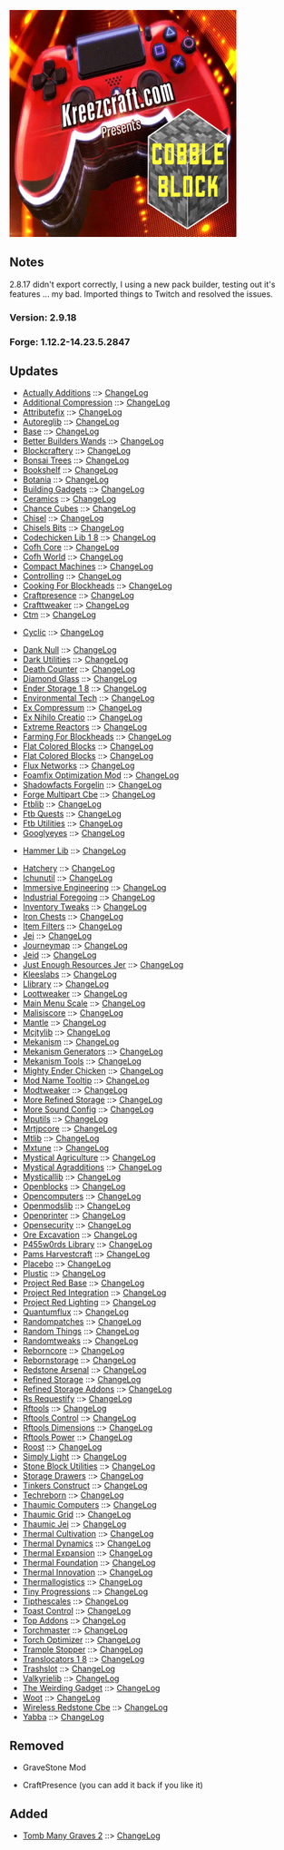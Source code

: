 ![KREEZCRAFT PRESENTS COBBLEBLOCK](https://github.com/kreezxil/kreezcraft.com/blob/master/images/636843649544018276.png)

## Notes
2.8.17 didn't export correctly, I using a new pack builder, testing out it's features ... my bad. Imported things to Twitch and resolved the issues.

### [](#version-2817)Version: 2.9.18

### [](#forge-1122-142352847)Forge: 1.12.2\-14.23.5.2847

## [](#updates)Updates

*   [Actually Additions](https://www.curseforge.com/minecraft/mc-mods/actually-additions) ::> [ChangeLog](https://www.curseforge.com/minecraft/mc-mods/actually-additions/files/2844115)
*   [Additional Compression](https://www.curseforge.com/minecraft/mc-mods/additional-compression) ::> [ChangeLog](https://www.curseforge.com/minecraft/mc-mods/additional-compression/files/2680998)
*   [Attributefix](https://www.curseforge.com/minecraft/mc-mods/attributefix) ::> [ChangeLog](https://www.curseforge.com/minecraft/mc-mods/attributefix/files/2810157)
*   [Autoreglib](https://www.curseforge.com/minecraft/mc-mods/autoreglib) ::> [ChangeLog](https://www.curseforge.com/minecraft/mc-mods/autoreglib/files/2746011)
*   [Base](https://www.curseforge.com/minecraft/mc-mods/base) ::> [ChangeLog](https://www.curseforge.com/minecraft/mc-mods/base/files/2722575)
*   [Better Builders Wands](https://www.curseforge.com/minecraft/mc-mods/better-builders-wands) ::> [ChangeLog](https://www.curseforge.com/minecraft/mc-mods/better-builders-wands/files/2691084)
*   [Blockcraftery](https://www.curseforge.com/minecraft/mc-mods/blockcraftery) ::> [ChangeLog](https://www.curseforge.com/minecraft/mc-mods/blockcraftery/files/2716712)
*   [Bonsai Trees](https://www.curseforge.com/minecraft/mc-mods/bonsai-trees) ::> [ChangeLog](https://www.curseforge.com/minecraft/mc-mods/bonsai-trees/files/2846217)
*   [Bookshelf](https://www.curseforge.com/minecraft/mc-mods/bookshelf) ::> [ChangeLog](https://www.curseforge.com/minecraft/mc-mods/bookshelf/files/2836960)
*   [Botania](https://www.curseforge.com/minecraft/mc-mods/botania) ::> [ChangeLog](https://www.curseforge.com/minecraft/mc-mods/botania/files/2846950)
*   [Building Gadgets](https://www.curseforge.com/minecraft/mc-mods/building-gadgets) ::> [ChangeLog](https://www.curseforge.com/minecraft/mc-mods/building-gadgets/files/2823582)
*   [Ceramics](https://www.curseforge.com/minecraft/mc-mods/ceramics) ::> [ChangeLog](https://www.curseforge.com/minecraft/mc-mods/ceramics/files/2698094)
*   [Chance Cubes](https://www.curseforge.com/minecraft/mc-mods/chance-cubes) ::> [ChangeLog](https://www.curseforge.com/minecraft/mc-mods/chance-cubes/files/2764219)
*   [Chisel](https://www.curseforge.com/minecraft/mc-mods/chisel) ::> [ChangeLog](https://www.curseforge.com/minecraft/mc-mods/chisel/files/2813538)
*   [Chisels Bits](https://www.curseforge.com/minecraft/mc-mods/chisels-bits) ::> [ChangeLog](https://www.curseforge.com/minecraft/mc-mods/chisels-bits/files/2720655)
*   [Codechicken Lib 1 8](https://www.curseforge.com/minecraft/mc-mods/codechicken-lib-1-8) ::> [ChangeLog](https://www.curseforge.com/minecraft/mc-mods/codechicken-lib-1-8/files/2779848)
*   [Cofh Core](https://www.curseforge.com/minecraft/mc-mods/cofh-core) ::> [ChangeLog](https://www.curseforge.com/minecraft/mc-mods/cofh-core/files/2716100)
*   [Cofh World](https://www.curseforge.com/minecraft/mc-mods/cofh-world) ::> [ChangeLog](https://www.curseforge.com/minecraft/mc-mods/cofh-world/files/2715784)
*   [Compact Machines](https://www.curseforge.com/minecraft/mc-mods/compact-machines) ::> [ChangeLog](https://www.curseforge.com/minecraft/mc-mods/compact-machines/files/2707509)
*   [Controlling](https://www.curseforge.com/minecraft/mc-mods/controlling) ::> [ChangeLog](https://www.curseforge.com/minecraft/mc-mods/controlling/files/2731319)
*   [Cooking For Blockheads](https://www.curseforge.com/minecraft/mc-mods/cooking-for-blockheads) ::> [ChangeLog](https://www.curseforge.com/minecraft/mc-mods/cooking-for-blockheads/files/2733516)
*   [Craftpresence](https://www.curseforge.com/minecraft/mc-mods/craftpresence) ::> [ChangeLog](https://www.curseforge.com/minecraft/mc-mods/craftpresence/files/2838578)
*   [Crafttweaker](https://www.curseforge.com/minecraft/mc-mods/crafttweaker) ::> [ChangeLog](https://www.curseforge.com/minecraft/mc-mods/crafttweaker/files/2838090)
*   [Ctm](https://www.curseforge.com/minecraft/mc-mods/ctm) ::> [ChangeLog](https://www.curseforge.com/minecraft/mc-mods/ctm/files/2832564)
- [Cyclic](https://www.curseforge.com/minecraft/mc-mods/cyclic) ::> [ChangeLog](https://www.curseforge.com/minecraft/mc-mods/cyclic/files/2852262)
*   [Dank Null](https://www.curseforge.com/minecraft/mc-mods/dank-null) ::> [ChangeLog](https://www.curseforge.com/minecraft/mc-mods/dank-null/files/2831353)
*   [Dark Utilities](https://www.curseforge.com/minecraft/mc-mods/dark-utilities) ::> [ChangeLog](https://www.curseforge.com/minecraft/mc-mods/dark-utilities/files/2813586)
*   [Death Counter](https://www.curseforge.com/minecraft/mc-mods/death-counter) ::> [ChangeLog](https://www.curseforge.com/minecraft/mc-mods/death-counter/files/2801351)
*   [Diamond Glass](https://www.curseforge.com/minecraft/mc-mods/diamond-glass) ::> [ChangeLog](https://www.curseforge.com/minecraft/mc-mods/diamond-glass/files/2693747)
*   [Ender Storage 1 8](https://www.curseforge.com/minecraft/mc-mods/ender-storage-1-8) ::> [ChangeLog](https://www.curseforge.com/minecraft/mc-mods/ender-storage-1-8/files/2755787)
*   [Environmental Tech](https://www.curseforge.com/minecraft/mc-mods/environmental-tech) ::> [ChangeLog](https://www.curseforge.com/minecraft/mc-mods/environmental-tech/files/2691536)
*   [Ex Compressum](https://www.curseforge.com/minecraft/mc-mods/ex-compressum) ::> [ChangeLog](https://www.curseforge.com/minecraft/mc-mods/ex-compressum/files/2733536)
*   [Ex Nihilo Creatio](https://www.curseforge.com/minecraft/mc-mods/ex-nihilo-creatio) ::> [ChangeLog](https://www.curseforge.com/minecraft/mc-mods/ex-nihilo-creatio/files/2817545)
*   [Extreme Reactors](https://www.curseforge.com/minecraft/mc-mods/extreme-reactors) ::> [ChangeLog](https://www.curseforge.com/minecraft/mc-mods/extreme-reactors/files/2722271)
*   [Farming For Blockheads](https://www.curseforge.com/minecraft/mc-mods/farming-for-blockheads) ::> [ChangeLog](https://www.curseforge.com/minecraft/mc-mods/farming-for-blockheads/files/2733508)
*   [Flat Colored Blocks](https://www.curseforge.com/minecraft/mc-mods/flat-colored-blocks) ::> [ChangeLog](https://www.curseforge.com/minecraft/mc-mods/flat-colored-blocks/files/2715827)
*   [Flat Colored Blocks](https://www.curseforge.com/minecraft/mc-mods/flat-colored-blocks) ::> [ChangeLog](https://www.curseforge.com/minecraft/mc-mods/flat-colored-blocks/files/2715827)
*   [Flux Networks](https://www.curseforge.com/minecraft/mc-mods/flux-networks) ::> [ChangeLog](https://www.curseforge.com/minecraft/mc-mods/flux-networks/files/2842381)
*   [Foamfix Optimization Mod](https://www.curseforge.com/minecraft/mc-mods/foamfix-optimization-mod) ::> [ChangeLog](https://www.curseforge.com/minecraft/mc-mods/foamfix-optimization-mod/files/2845668)
*   [Shadowfacts Forgelin](https://www.curseforge.com/minecraft/mc-mods/shadowfacts-forgelin) ::> [ChangeLog](https://www.curseforge.com/minecraft/mc-mods/shadowfacts-forgelin/files/2785465)
*   [Forge Multipart Cbe](https://www.curseforge.com/minecraft/mc-mods/forge-multipart-cbe) ::> [ChangeLog](https://www.curseforge.com/minecraft/mc-mods/forge-multipart-cbe/files/2755790)
*   [Ftblib](https://www.curseforge.com/minecraft/mc-mods/ftblib) ::> [ChangeLog](https://www.curseforge.com/minecraft/mc-mods/ftblib/files/2832410)
*   [Ftb Quests](https://www.curseforge.com/minecraft/mc-mods/ftb-quests) ::> [ChangeLog](https://www.curseforge.com/minecraft/mc-mods/ftb-quests/files/2827655)
*   [Ftb Utilities](https://www.curseforge.com/minecraft/mc-mods/ftb-utilities) ::> [ChangeLog](https://www.curseforge.com/minecraft/mc-mods/ftb-utilities/files/2835289)
*   [Googlyeyes](https://www.curseforge.com/minecraft/mc-mods/googlyeyes) ::> [ChangeLog](https://www.curseforge.com/minecraft/mc-mods/googlyeyes/files/2801268)
- [Hammer Lib](https://www.curseforge.com/minecraft/mc-mods/hammer-lib) ::> [ChangeLog](https://www.curseforge.com/minecraft/mc-mods/hammer-lib/files/2852397)
*   [Hatchery](https://www.curseforge.com/minecraft/mc-mods/hatchery) ::> [ChangeLog](https://www.curseforge.com/minecraft/mc-mods/hatchery/files/2715498)
*   [Ichunutil](https://www.curseforge.com/minecraft/mc-mods/ichunutil) ::> [ChangeLog](https://www.curseforge.com/minecraft/mc-mods/ichunutil/files/2801262)
*   [Immersive Engineering](https://www.curseforge.com/minecraft/mc-mods/immersive-engineering) ::> [ChangeLog](https://www.curseforge.com/minecraft/mc-mods/immersive-engineering/files/2799143)
*   [Industrial Foregoing](https://www.curseforge.com/minecraft/mc-mods/industrial-foregoing) ::> [ChangeLog](https://www.curseforge.com/minecraft/mc-mods/industrial-foregoing/files/2745321)
*   [Inventory Tweaks](https://www.curseforge.com/minecraft/mc-mods/inventory-tweaks) ::> [ChangeLog](https://www.curseforge.com/minecraft/mc-mods/inventory-tweaks/files/2848933)
*   [Iron Chests](https://www.curseforge.com/minecraft/mc-mods/iron-chests) ::> [ChangeLog](https://www.curseforge.com/minecraft/mc-mods/iron-chests/files/2747935)
*   [Item Filters](https://www.curseforge.com/minecraft/mc-mods/item-filters) ::> [ChangeLog](https://www.curseforge.com/minecraft/mc-mods/item-filters/files/2699980)
*   [Jei](https://www.curseforge.com/minecraft/mc-mods/jei) ::> [ChangeLog](https://www.curseforge.com/minecraft/mc-mods/jei/files/2847112)
*   [Journeymap](https://www.curseforge.com/minecraft/mc-mods/journeymap) ::> [ChangeLog](https://www.curseforge.com/minecraft/mc-mods/journeymap/files/2844789)
*   [Jeid](https://www.curseforge.com/minecraft/mc-mods/jeid) ::> [ChangeLog](https://www.curseforge.com/minecraft/mc-mods/jeid/files/2810213)
*   [Just Enough Resources Jer](https://www.curseforge.com/minecraft/mc-mods/just-enough-resources-jer) ::> [ChangeLog](https://www.curseforge.com/minecraft/mc-mods/just-enough-resources-jer/files/2728585)
*   [Kleeslabs](https://www.curseforge.com/minecraft/mc-mods/kleeslabs) ::> [ChangeLog](https://www.curseforge.com/minecraft/mc-mods/kleeslabs/files/2733525)
*   [Llibrary](https://www.curseforge.com/minecraft/mc-mods/llibrary) ::> [ChangeLog](https://www.curseforge.com/minecraft/mc-mods/llibrary/files/2704186)
*   [Loottweaker](https://www.curseforge.com/minecraft/mc-mods/loottweaker) ::> [ChangeLog](https://www.curseforge.com/minecraft/mc-mods/loottweaker/files/2847240)
*   [Main Menu Scale](https://www.curseforge.com/minecraft/mc-mods/main-menu-scale) ::> [ChangeLog](https://www.curseforge.com/minecraft/mc-mods/main-menu-scale/files/2683258)
*   [Malisiscore](https://www.curseforge.com/minecraft/mc-mods/malisiscore) ::> [ChangeLog](https://www.curseforge.com/minecraft/mc-mods/malisiscore/files/2680892)
*   [Mantle](https://www.curseforge.com/minecraft/mc-mods/mantle) ::> [ChangeLog](https://www.curseforge.com/minecraft/mc-mods/mantle/files/2713386)
*   [Mcjtylib](https://www.curseforge.com/minecraft/mc-mods/mcjtylib) ::> [ChangeLog](https://www.curseforge.com/minecraft/mc-mods/mcjtylib/files/2745846)
*   [Mekanism](https://www.curseforge.com/minecraft/mc-mods/mekanism) ::> [ChangeLog](https://www.curseforge.com/minecraft/mc-mods/mekanism/files/2835175)
*   [Mekanism Generators](https://www.curseforge.com/minecraft/mc-mods/mekanism-generators) ::> [ChangeLog](https://www.curseforge.com/minecraft/mc-mods/mekanism-generators/files/2835177)
*   [Mekanism Tools](https://www.curseforge.com/minecraft/mc-mods/mekanism-tools) ::> [ChangeLog](https://www.curseforge.com/minecraft/mc-mods/mekanism-tools/files/2835178)
*   [Mighty Ender Chicken](https://www.curseforge.com/minecraft/mc-mods/mighty-ender-chicken) ::> [ChangeLog](https://www.curseforge.com/minecraft/mc-mods/mighty-ender-chicken/files/2682825)
*   [Mod Name Tooltip](https://www.curseforge.com/minecraft/mc-mods/mod-name-tooltip) ::> [ChangeLog](https://www.curseforge.com/minecraft/mc-mods/mod-name-tooltip/files/2739582)
*   [Modtweaker](https://www.curseforge.com/minecraft/mc-mods/modtweaker) ::> [ChangeLog](https://www.curseforge.com/minecraft/mc-mods/modtweaker/files/2693544)
*   [More Refined Storage](https://www.curseforge.com/minecraft/mc-mods/more-refined-storage) ::> [ChangeLog](https://www.curseforge.com/minecraft/mc-mods/more-refined-storage/files/2734742)
*   [More Sound Config](https://www.curseforge.com/minecraft/mc-mods/more-sound-config) ::> [ChangeLog](https://www.curseforge.com/minecraft/mc-mods/more-sound-config/files/2707092)
*   [Mputils](https://www.curseforge.com/minecraft/mc-mods/mputils) ::> [ChangeLog](https://www.curseforge.com/minecraft/mc-mods/mputils/files/2685162)
*   [Mrtjpcore](https://www.curseforge.com/minecraft/mc-mods/mrtjpcore) ::> [ChangeLog](https://www.curseforge.com/minecraft/mc-mods/mrtjpcore/files/2735197)
*   [Mtlib](https://www.curseforge.com/minecraft/mc-mods/mtlib) ::> [ChangeLog](https://www.curseforge.com/minecraft/mc-mods/mtlib/files/2684561)
*   [Mxtune](https://www.curseforge.com/minecraft/mc-mods/mxtune) ::> [ChangeLog](https://www.curseforge.com/minecraft/mc-mods/mxtune/files/2850924)
*   [Mystical Agriculture](https://www.curseforge.com/minecraft/mc-mods/mystical-agriculture) ::> [ChangeLog](https://www.curseforge.com/minecraft/mc-mods/mystical-agriculture/files/2704562)
*   [Mystical Agradditions](https://www.curseforge.com/minecraft/mc-mods/mystical-agradditions) ::> [ChangeLog](https://www.curseforge.com/minecraft/mc-mods/mystical-agradditions/files/2704832)
*   [Mysticallib](https://www.curseforge.com/minecraft/mc-mods/mysticallib) ::> [ChangeLog](https://www.curseforge.com/minecraft/mc-mods/mysticallib/files/2817910)
*   [Openblocks](https://www.curseforge.com/minecraft/mc-mods/openblocks) ::> [ChangeLog](https://www.curseforge.com/minecraft/mc-mods/openblocks/files/2699056)
*   [Opencomputers](https://www.curseforge.com/minecraft/mc-mods/opencomputers) ::> [ChangeLog](https://www.curseforge.com/minecraft/mc-mods/opencomputers/files/2828357)
*   [Openmodslib](https://www.curseforge.com/minecraft/mc-mods/openmodslib) ::> [ChangeLog](https://www.curseforge.com/minecraft/mc-mods/openmodslib/files/2699055)
*   [Openprinter](https://www.curseforge.com/minecraft/mc-mods/openprinter) ::> [ChangeLog](https://www.curseforge.com/minecraft/mc-mods/openprinter/files/2817562)
*   [Opensecurity](https://www.curseforge.com/minecraft/mc-mods/opensecurity) ::> [ChangeLog](https://www.curseforge.com/minecraft/mc-mods/opensecurity/files/2808550)
*   [Ore Excavation](https://www.curseforge.com/minecraft/mc-mods/ore-excavation) ::> [ChangeLog](https://www.curseforge.com/minecraft/mc-mods/ore-excavation/files/2794895)
*   [P455w0rds Library](https://www.curseforge.com/minecraft/mc-mods/p455w0rds-library) ::> [ChangeLog](https://www.curseforge.com/minecraft/mc-mods/p455w0rds-library/files/2830265)
*   [Pams Harvestcraft](https://www.curseforge.com/minecraft/mc-mods/pams-harvestcraft) ::> [ChangeLog](https://www.curseforge.com/minecraft/mc-mods/pams-harvestcraft/files/2771840)
*   [Placebo](https://www.curseforge.com/minecraft/mc-mods/placebo) ::> [ChangeLog](https://www.curseforge.com/minecraft/mc-mods/placebo/files/2694382)
*   [Plustic](https://www.curseforge.com/minecraft/mc-mods/plustic) ::> [ChangeLog](https://www.curseforge.com/minecraft/mc-mods/plustic/files/2789626)
*   [Project Red Base](https://www.curseforge.com/minecraft/mc-mods/project-red-base) ::> [ChangeLog](https://www.curseforge.com/minecraft/mc-mods/project-red-base/files/2745545)
*   [Project Red Integration](https://www.curseforge.com/minecraft/mc-mods/project-red-integration) ::> [ChangeLog](https://www.curseforge.com/minecraft/mc-mods/project-red-integration/files/2745548)
*   [Project Red Lighting](https://www.curseforge.com/minecraft/mc-mods/project-red-lighting) ::> [ChangeLog](https://www.curseforge.com/minecraft/mc-mods/project-red-lighting/files/2745549)
*   [Quantumflux](https://www.curseforge.com/minecraft/mc-mods/quantumflux) ::> [ChangeLog](https://www.curseforge.com/minecraft/mc-mods/quantumflux/files/2703415)
*   [Randompatches](https://www.curseforge.com/minecraft/mc-mods/randompatches) ::> [ChangeLog](https://www.curseforge.com/minecraft/mc-mods/randompatches/files/2831330)
*   [Random Things](https://www.curseforge.com/minecraft/mc-mods/random-things) ::> [ChangeLog](https://www.curseforge.com/minecraft/mc-mods/random-things/files/2751591)
*   [Randomtweaks](https://www.curseforge.com/minecraft/mc-mods/randomtweaks) ::> [ChangeLog](https://www.curseforge.com/minecraft/mc-mods/randomtweaks/files/2758483)
*   [Reborncore](https://www.curseforge.com/minecraft/mc-mods/reborncore) ::> [ChangeLog](https://www.curseforge.com/minecraft/mc-mods/reborncore/files/2816362)
*   [Rebornstorage](https://www.curseforge.com/minecraft/mc-mods/rebornstorage) ::> [ChangeLog](https://www.curseforge.com/minecraft/mc-mods/rebornstorage/files/2833871)
*   [Redstone Arsenal](https://www.curseforge.com/minecraft/mc-mods/redstone-arsenal) ::> [ChangeLog](https://www.curseforge.com/minecraft/mc-mods/redstone-arsenal/files/2715786)
*   [Refined Storage](https://www.curseforge.com/minecraft/mc-mods/refined-storage) ::> [ChangeLog](https://www.curseforge.com/minecraft/mc-mods/refined-storage/files/2745458)
*   [Refined Storage Addons](https://www.curseforge.com/minecraft/mc-mods/refined-storage-addons) ::> [ChangeLog](https://www.curseforge.com/minecraft/mc-mods/refined-storage-addons/files/2690723)
*   [Rs Requestify](https://www.curseforge.com/minecraft/mc-mods/rs-requestify) ::> [ChangeLog](https://www.curseforge.com/minecraft/mc-mods/rs-requestify/files/2696433)
*   [Rftools](https://www.curseforge.com/minecraft/mc-mods/rftools) ::> [ChangeLog](https://www.curseforge.com/minecraft/mc-mods/rftools/files/2745848)
*   [Rftools Control](https://www.curseforge.com/minecraft/mc-mods/rftools-control) ::> [ChangeLog](https://www.curseforge.com/minecraft/mc-mods/rftools-control/files/2705813)
*   [Rftools Dimensions](https://www.curseforge.com/minecraft/mc-mods/rftools-dimensions) ::> [ChangeLog](https://www.curseforge.com/minecraft/mc-mods/rftools-dimensions/files/2707390)
*   [Rftools Power](https://www.curseforge.com/minecraft/mc-mods/rftools-power) ::> [ChangeLog](https://www.curseforge.com/minecraft/mc-mods/rftools-power/files/2704404)
*   [Roost](https://www.curseforge.com/minecraft/mc-mods/roost) ::> [ChangeLog](https://www.curseforge.com/minecraft/mc-mods/roost/files/2702080)
*   [Simply Light](https://www.curseforge.com/minecraft/mc-mods/simply-light) ::> [ChangeLog](https://www.curseforge.com/minecraft/mc-mods/simply-light/files/2754916)
*   [Stone Block Utilities](https://www.curseforge.com/minecraft/mc-mods/stone-block-utilities) ::> [ChangeLog](https://www.curseforge.com/minecraft/mc-mods/stone-block-utilities/files/2706845)
*   [Storage Drawers](https://www.curseforge.com/minecraft/mc-mods/storage-drawers) ::> [ChangeLog](https://www.curseforge.com/minecraft/mc-mods/storage-drawers/files/2777929)
*   [Tinkers Construct](https://www.curseforge.com/minecraft/mc-mods/tinkers-construct) ::> [ChangeLog](https://www.curseforge.com/minecraft/mc-mods/tinkers-construct/files/2809406)
*   [Techreborn](https://www.curseforge.com/minecraft/mc-mods/techreborn) ::> [ChangeLog](https://www.curseforge.com/minecraft/mc-mods/techreborn/files/2816366)
*   [Thaumic Computers](https://www.curseforge.com/minecraft/mc-mods/thaumic-computers) ::> [ChangeLog](https://www.curseforge.com/minecraft/mc-mods/thaumic-computers/files/2777074)
*   [Thaumic Grid](https://www.curseforge.com/minecraft/mc-mods/thaumic-grid) ::> [ChangeLog](https://www.curseforge.com/minecraft/mc-mods/thaumic-grid/files/2701858)
*   [Thaumic Jei](https://www.curseforge.com/minecraft/mc-mods/thaumic-jei) ::> [ChangeLog](https://www.curseforge.com/minecraft/mc-mods/thaumic-jei/files/2705304)
*   [Thermal Cultivation](https://www.curseforge.com/minecraft/mc-mods/thermal-cultivation) ::> [ChangeLog](https://www.curseforge.com/minecraft/mc-mods/thermal-cultivation/files/2715791)
*   [Thermal Dynamics](https://www.curseforge.com/minecraft/mc-mods/thermal-dynamics) ::> [ChangeLog](https://www.curseforge.com/minecraft/mc-mods/thermal-dynamics/files/2716138)
*   [Thermal Expansion](https://www.curseforge.com/minecraft/mc-mods/thermal-expansion) ::> [ChangeLog](https://www.curseforge.com/minecraft/mc-mods/thermal-expansion/files/2715789)
*   [Thermal Foundation](https://www.curseforge.com/minecraft/mc-mods/thermal-foundation) ::> [ChangeLog](https://www.curseforge.com/minecraft/mc-mods/thermal-foundation/files/2715788)
*   [Thermal Innovation](https://www.curseforge.com/minecraft/mc-mods/thermal-innovation) ::> [ChangeLog](https://www.curseforge.com/minecraft/mc-mods/thermal-innovation/files/2715787)
*   [Thermallogistics](https://www.curseforge.com/minecraft/mc-mods/thermallogistics) ::> [ChangeLog](https://www.curseforge.com/minecraft/mc-mods/thermallogistics/files/2828289)
*   [Tiny Progressions](https://www.curseforge.com/minecraft/mc-mods/tiny-progressions) ::> [ChangeLog](https://www.curseforge.com/minecraft/mc-mods/tiny-progressions/files/2721018)
*   [Tipthescales](https://www.curseforge.com/minecraft/mc-mods/tipthescales) ::> [ChangeLog](https://www.curseforge.com/minecraft/mc-mods/tipthescales/files/2689835)
*   [Toast Control](https://www.curseforge.com/minecraft/mc-mods/toast-control) ::> [ChangeLog](https://www.curseforge.com/minecraft/mc-mods/toast-control/files/2707353)
*   [Top Addons](https://www.curseforge.com/minecraft/mc-mods/top-addons) ::> [ChangeLog](https://www.curseforge.com/minecraft/mc-mods/top-addons/files/2823642)
*   [Torchmaster](https://www.curseforge.com/minecraft/mc-mods/torchmaster) ::> [ChangeLog](https://www.curseforge.com/minecraft/mc-mods/torchmaster/files/2829232)
*   [Torch Optimizer](https://www.curseforge.com/minecraft/mc-mods/torch-optimizer) ::> [ChangeLog](https://www.curseforge.com/minecraft/mc-mods/torch-optimizer/files/2700075)
*   [Trample Stopper](https://www.curseforge.com/minecraft/mc-mods/trample-stopper) ::> [ChangeLog](https://www.curseforge.com/minecraft/mc-mods/trample-stopper/files/2686716)
*   [Translocators 1 8](https://www.curseforge.com/minecraft/mc-mods/translocators-1-8) ::> [ChangeLog](https://www.curseforge.com/minecraft/mc-mods/translocators-1-8/files/2755795)
*   [Trashslot](https://www.curseforge.com/minecraft/mc-mods/trashslot) ::> [ChangeLog](https://www.curseforge.com/minecraft/mc-mods/trashslot/files/2722385)
*   [Valkyrielib](https://www.curseforge.com/minecraft/mc-mods/valkyrielib) ::> [ChangeLog](https://www.curseforge.com/minecraft/mc-mods/valkyrielib/files/2691542)
*   [The Weirding Gadget](https://www.curseforge.com/minecraft/mc-mods/the-weirding-gadget) ::> [ChangeLog](https://www.curseforge.com/minecraft/mc-mods/the-weirding-gadget/files/2708729)
*   [Woot](https://www.curseforge.com/minecraft/mc-mods/woot) ::> [ChangeLog](https://www.curseforge.com/minecraft/mc-mods/woot/files/2712670)
*   [Wireless Redstone Cbe](https://www.curseforge.com/minecraft/mc-mods/wireless-redstone-cbe) ::> [ChangeLog](https://www.curseforge.com/minecraft/mc-mods/wireless-redstone-cbe/files/2755798)
*   [Yabba](https://www.curseforge.com/minecraft/mc-mods/yabba) ::> [ChangeLog](https://www.curseforge.com/minecraft/mc-mods/yabba/files/2819161)

## [](#removed)Removed

*   GraveStone Mod
- CraftPresence (you can add it back if you like it)

## [](#added)Added

*   [Tomb Many Graves 2](https://www.curseforge.com/minecraft/mc-mods/tomb-many-graves-2) ::> [ChangeLog](https://www.curseforge.com/minecraft/mc-mods/tomb-many-graves-2/files/2619249)
